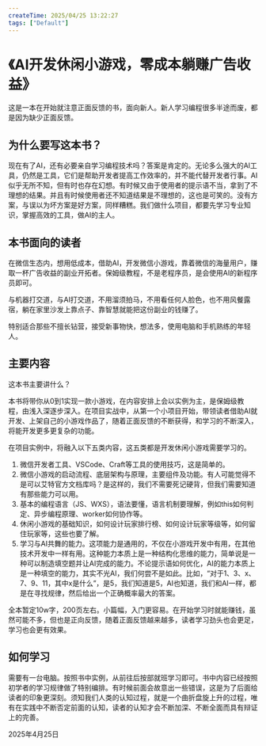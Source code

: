 ```yaml
---
createTime: 2025/04/25 13:22:27
tags: ["Default"]
---
```


# 《AI开发休闲小游戏，零成本躺赚广告收益》

这是一本在开始就注意正面反馈的书，面向新人。新人学习编程很多半途而废，都是因为缺少正面反馈。

## 为什么要写这本书？

现在有了AI，还有必要亲自学习编程技术吗？答案是肯定的。无论多么强大的AI工具，仍然是工具，它们是帮助开发者提高工作效率的，并不能代替开发者行事。AI似乎无所不知，但有时也存在幻想。有时候又由于使用者的提示语不当，拿到了不理想的结果。并且有时候使用者还不知道结果是不理想的，这也是可笑的。没有方案，与误以为坏方案是好方案，同样糟糕。我们做什么项目，都要先学习专业知识，掌握高效的工具，做AI的主人。

## 本书面向的读者

在微信生态内，想用低成本，借助AI，开发微信小游戏，靠着微信的海量用户，赚取一杯广告收益的副业开拓者。保姆级教程，不是老程序员，是会使用AI的新程序员即可。

与机器打交道，与AI打交道，不用溜须拍马，不用看任何人脸色，也不用风餐露宿，躺在家里沙发上靠点子、靠智慧就能把这份副业的钱赚了。

特别适合那些不擅长钻营，接受新事物快，想法多，使用电脑和手机熟练的年轻人。

## 主要内容

这本书主要讲什么？

本书将带你从0到1实现一款小游戏，在内容安排上会以实例为主，是保姆级教程，由浅入深逐步深入。在项目实战中，从第一个小项目开始，带领读者借助AI就开发、上架自己的小游戏作品了，随着正面反馈的不断获得，和学习的不断深入，将能开发更多更复杂的功能。

在项目实例中，将融入以下五类内容，这五类都是开发休闲小游戏需要学习的。

1. 微信开发者工具、VSCode、Craft等工具的使用技巧，这是简单的。
2. 微信小游戏的启动流程、底层架构与原理，主要组件及功能。有人可能觉得不是可以艾特官方文档库吗？是这样的，我们不需要死记硬背，但我们需要知道有那些能力可以用。
3. 基本的编程语言（JS、WXS），语法要懂，语言机制要理解，例如this如何判定、异步编程原理、worker如何协作等。
4. 休闲小游戏的基础知识，如何设计玩家排行榜、如何设计玩家等级等，如何留住玩家等，这些也要了解。
5. 学习与AI共舞的能力。这项能力是通用的，不仅在小游戏开发中有用，在其他技术开发中一样有用。这种能力本质上是一种结构化思维的能力，简单说是一种可以制造填空题并让AI完成的能力。不论提示语如何优化，AI的能力本质上是一种填空的能力，其实不光AI，我们何尝不是如此。比如，“对于1、3、x、7、9、11，其中x是什么”，是5，我们知道是5，AI也知道，我们和AI一样，都是在寻找规律，然后给出一个正确概率最大的答案。

全本暂定10w字，200页左右。小篇幅，入门更容易。在开始学习时就能赚钱，虽然可能不多，但也是正向反馈，随着正面反馈越来越多，读者学习劲头也会更足，学习也会更有效果。

## 如何学习

需要有一台电脑。按照书中实例，从前往后按部就班学习即可。书中内容已经按照初学者的学习规律做了特别编排。有时候前面会故意出一些错误，这是为了后面给读者的印象更深刻。须知我们人类的认知过程，就是一个曲折盘旋上升的过程，唯有在实践中不断否定前面的认知，读者的认知才会不断加深、不断全面而具有辩证上的完善。

2025年4月25日
